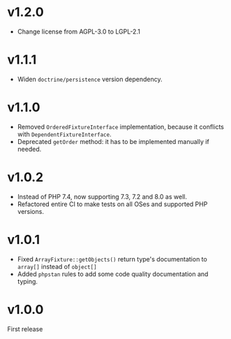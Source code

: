 # v1.2.0

* Change license from AGPL-3.0 to LGPL-2.1

# v1.1.1

* Widen `doctrine/persistence` version dependency.

# v1.1.0

* Removed `OrderedFixtureInterface` implementation, because it conflicts with `DependentFixtureInterface`.
* Deprecated `getOrder` method: it has to be implemented manually if needed.

# v1.0.2

* Instead of PHP 7.4, now supporting 7.3, 7.2 and 8.0 as well.
* Refactored entire CI to make tests on all OSes and supported PHP versions.

# v1.0.1

* Fixed `ArrayFixture::getObjects()` return type's documentation to `array[]` instead of `object[]`
* Added `phpstan` rules to add some code quality documentation and typing.

# v1.0.0

First release
